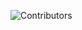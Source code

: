 ![Contributors](https://img.shields.io/github/contributors/DevMatrix1/ngo-project.svg?style=for-the-badge)

